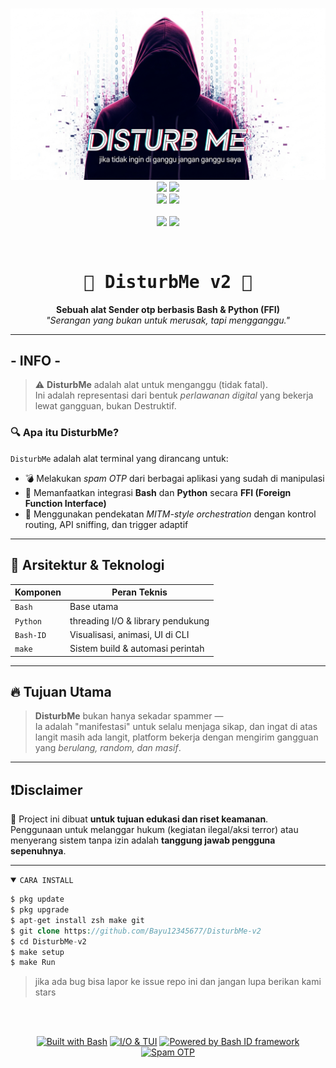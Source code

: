 <p align="center">
  <img src="https://github.com/Bayu12345677/DisturbMe-v2/blob/master/properti/LOGO1.png" width=600><br>
  <img src="https://img.shields.io/static/v1?label=Bash+Obfuscating&color=green&message=+&logo=GNU+Bash&logoColor=white&style=for-the-badge">
  <img src="https://img.shields.io/static/v1?label=Author&color=green&message=Polygon&logo=Acclaim&logoColor=white&style=for-the-badge"><br>
  <img src="https://img.shields.io/github/stars/Bayu12345677/DisturbMe-v2?logo=github&style=for-the-badge">
  <img src="https://img.shields.io/static/v1?label=Version&color=green&message=1.0&logo=Clockify&logoColor=white&style=for-the-badge"><br><br>
  <img src="https://img.shields.io/static/v1?label=Termux&color=green&message=+&logo=Iterm2&logoColor=white&style=flat">
  <img src="https://img.shields.io/github/forks/Bayu12345677/DisturbMe-v2?logo=github&style=flat">
</p><br>
<h1 align="center" style="font-family:monospace;">
  🩻 DisturbMe v2 🩻
</h1>

<p align="center">
  <b>Sebuah alat Sender otp berbasis Bash & Python (FFI)</b><br>
  <i>"Serangan yang bukan untuk merusak, tapi mengganggu."</i>
</p>

---

## - INFO -
> ⚠️ **DisturbMe** adalah alat untuk menganggu (tidak fatal).  
> Ini adalah representasi dari bentuk *perlawanan digital* yang bekerja lewat gangguan, bukan Destruktif.

### 🔍 Apa itu DisturbMe?

`DisturbMe` adalah alat terminal yang dirancang untuk:
- 💣 Melakukan *spam OTP* dari berbagai aplikasi yang sudah di manipulasi
- 🔌 Memanfaatkan integrasi **Bash** dan **Python** secara **FFI (Foreign Function Interface)**
- 🧠 Menggunakan pendekatan *MITM-style orchestration* dengan kontrol routing, API sniffing, dan trigger adaptif

---

## 🔧 Arsitektur & Teknologi

| Komponen     | Peran Teknis                             |
|--------------|------------------------------------------|
| `Bash`       | Base utama                               |
| `Python`     | threading I/O & library pendukung        |
| `Bash-ID`    | Visualisasi, animasi, UI di CLI          |
| `make`       | Sistem build & automasi perintah         |

---

## 🔥 Tujuan Utama

> **DisturbMe** bukan hanya sekadar spammer —  
> Ia adalah "manifestasi" untuk selalu menjaga sikap, dan ingat di atas langit masih ada langit, platform bekerja dengan mengirim gangguan yang *berulang, random, dan masif*.

---

## ❗Disclaimer

🚫 Project ini dibuat **untuk tujuan edukasi dan riset keamanan**.  
Penggunaan untuk melanggar hukum (kegiatan ilegal/aksi terror) atau menyerang sistem tanpa izin adalah **tanggung jawab pengguna sepenuhnya**.

---

<details open><summary><code>CARA INSTALL</code></summary>

```php
$ pkg update
$ pkg upgrade
$ apt-get install zsh make git
$ git clone https://github.com/Bayu12345677/DisturbMe-v2
$ cd DisturbMe-v2
$ make setup
$ make Run
```

> jika ada bug bisa lapor ke issue repo ini
> dan jangan lupa berikan kami stars

</details>
<br><br>
<p align="center">
  <a href="#"><img src="https://img.shields.io/badge/Base-Bash-blue?logo=gnubash&logoColor=white&style=for-the-badge" alt="Built with Bash"/></a>
  <a href="#"><img src="https://img.shields.io/badge/FFI-Python-yellow?logo=python&logoColor=white&style=for-the-badge" alt="I/O & TUI"/></a>
  <a href="#"><img src="https://img.shields.io/badge/Engine-bashID-orange?logo=matrix&logoColor=white&style=for-the-badge" alt="Powered by Bash ID framework"/></a>
  <a href="#"><img src="https://img.shields.io/badge/Purpose-OTP%20Spammer-critical?logo=nano&style=for-the-badge&color=red" alt="Spam OTP"/></a>
</p>


